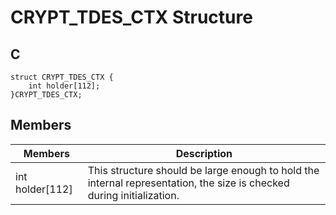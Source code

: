 # CRYPT_TDES_CTX Structure

## C
    struct CRYPT_TDES_CTX {
        int holder[112];
    }CRYPT_TDES_CTX;

## Members
|Members |Description |
|---|---|
|int holder[112] |This structure should be large enough to hold the internal representation, the size is checked during initialization. |